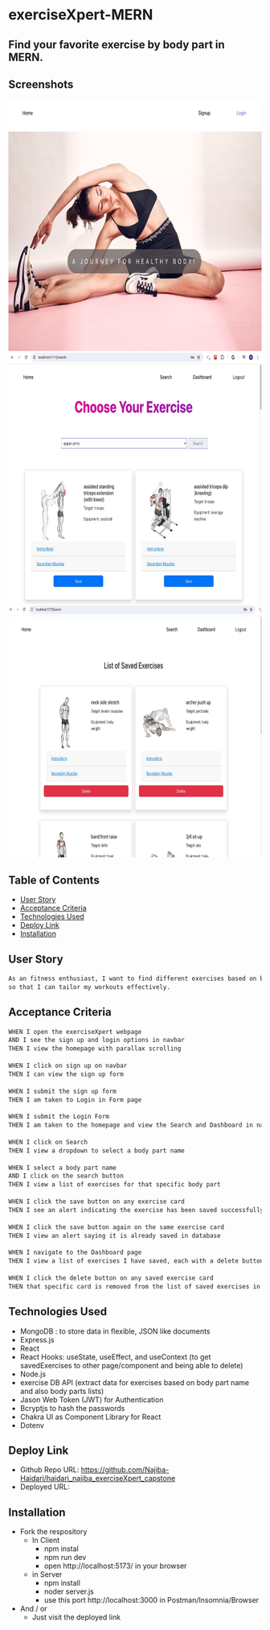 # exerciseXpert-MERN

## Find your favorite exercise by body part in MERN.

## Screenshots

<p align="center">
  <img src="./client//src/assets/screenshot1.jpg" alt="screenshot" width="700" height="500" />
  <img src="./client//src/assets/screenshot2.jpg" alt="screenshot" width="700" height="500" />
    <img src="./client//src/assets/screenshot3.jpg" alt="screenshot" width="700" height="500" />
</p>

## Table of Contents

- [User Story](#user-story)
- [Acceptance Criteria](#acceptance-criteria)
- [Technologies Used](#technologies-used)
- [Deploy Link](#deploy-link)
- [Installation](#installation)

## User Story

```md
As an fitness enthusiast, I want to find different exercises based on body part names
so that I can tailor my workouts effectively.
```

## Acceptance Criteria

```md
WHEN I open the exerciseXpert webpage
AND I see the sign up and login options in navbar
THEN I view the homepage with parallax scrolling

WHEN I click on sign up on navbar
THEN I can view the sign up form

WHEN I submit the sign up form
THEN I am taken to Login in Form page

WHEN I submit the Login Form 
THEN I am taken to the homepage and view the Search and Dashboard in navbar

WHEN I click on Search
THEN I view a dropdown to select a body part name

WHEN I select a body part name
AND I click on the search button
THEN I view a list of exercises for that specific body part

WHEN I click the save button on any exercise card
THEN I see an alert indicating the exercise has been saved successfully in database

WHEN I click the save button again on the same exercise card
THEN I view an alert saying it is already saved in database

WHEN I navigate to the Dashboard page
THEN I view a list of exercises I have saved, each with a delete button

WHEN I click the delete button on any saved exercise card
THEN that specific card is removed from the list of saved exercises in database
```

## Technologies Used

- MongoDB : to store data in flexible, JSON like documents
- Express.js
- React
- React Hooks: useState, useEffect, and useContext (to get savedExercises to other page/component and being able to delete)
- Node.js
- exercise DB API (extract data for exercises based on body part name and also body parts lists)
- Jason Web Token (JWT) for Authentication
- Bcryptjs to hash the passwords
- Chakra UI as Component Library for React
- Dotenv

## Deploy Link

- Github Repo URL: https://github.com/Najiba-Haidari/haidari_najiba_exerciseXpert_capstone
- Deployed URL: 

## Installation

* Fork the respository
    * In Client
        * npm instal
        * npm run dev
        * open http://localhost:5173/ in your browser
    * in Server
        * npm install
        * noder server.js
        * use this port http://localhost:3000 in Postman/Insomnia/Browser
* And / or 
    * Just visit the deployed link
